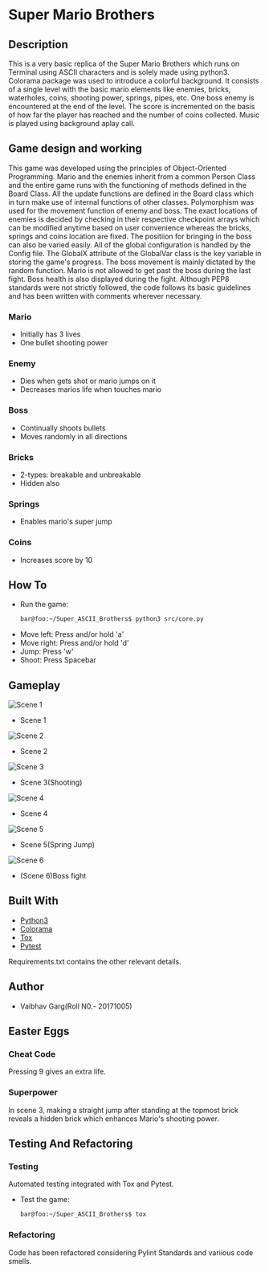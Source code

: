 # Super Mario Brothers 



## Description

This is a very basic replica of the Super Mario Brothers which runs on Terminal using ASCII characters and is solely made using python3. Colorama package was used to introduce a colorful background. It consists of a single level with the basic mario elements like enemies, bricks, waterholes, coins, shooting power, springs, pipes, etc. One boss enemy is encountered at the end of the level. The score is incremented on the basis of how far the player has reached and the number of coins collected. Music is played using background aplay call.


## Game design and working

This game was developed using the principles of Object-Oriented Programming. Mario and the enemies inherit from a common Person Class and the entire game runs with the functioning of methods defined in the Board Class. All the update functions are defined in the Board class which in turn make use of internal functions of other classes. Polymorphism was used for the movement function of enemy and boss. The exact locations of enemies is decided by checking in their respective checkpoint arrays which can be modified anytime based on user convenience whereas the bricks, springs and coins location are fixed. The positiion for bringing in the boss can also be varied easily. All of the global configuration is handled by the Config file. The GlobalX attribute of the GlobalVar class is the key variable in storing the game's progress. The boss movement is mainly dictated by the random function. Mario is not allowed to get past the boss during the last fight. Boss health is also displayed during the fight. Although PEP8 standards were not strictly followed, the code follows its basic guidelines and has been written with comments wherever necessary.

### Mario
* Initially has 3 lives
* One bullet shooting power

### Enemy
* Dies when gets shot or mario jumps on it
* Decreases marios life when touches mario

### Boss
* Continually shoots bullets
* Moves randomly in all directions

### Bricks
* 2-types: breakable and unbreakable
* Hidden also

### Springs
* Enables mario's super jump

### Coins
* Increases score by 10 


## How To

* Run the game: 	
	```bash
	bar@foo:~/Super_ASCII_Brothers$ python3 src/core.py
	```
* Move left: Press and/or hold 'a'
* Move right: Press and/or hold 'd'
* Jump: Press 'w'
* Shoot: Press Spacebar


## Gameplay

![Scene 1](./Screenshots/1.png)

* Scene 1

![Scene 2](./Screenshots/2.png)

* Scene 2

![Scene 3](./Screenshots/3.png)

* Scene 3(Shooting)

![Scene 4](./Screenshots/4.png)

* Scene 4

![Scene 5](./Screenshots/5.png)

* Scene 5(Spring Jump)

![Scene 6](./Screenshots/6.png)

* (Scene 6)Boss fight


## Built With

* [Python3](https://www.python.org/download/releases/3.0/)
* [Colorama](https://pypi.org/project/colorama/)
* [Tox](https://tox.readthedocs.io/en/latest/)
* [Pytest](https://docs.pytest.org/en/latest/)

Requirements.txt contains the other relevant details.


## Author

* Vaibhav Garg(Roll N0.- 20171005)


## Easter Eggs

### Cheat Code
Pressing 9 gives an extra life.

### Superpower
In scene 3, making a straight jump after standing at the topmost brick reveals a hidden brick which enhances Mario's shooting power.

## Testing And Refactoring

### Testing 
Automated testing integrated with Tox and Pytest.

* Test the game: 	
	```bash
	bar@foo:~/Super_ASCII_Brothers$ tox
	```

### Refactoring
Code has been refactored considering Pylint Standards and variious code smells.

